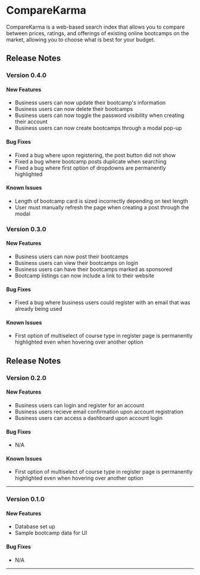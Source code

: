 # CompareKarma
CompareKarma is a web-based search index that allows you to compare between prices, ratings, and offerings of existing online bootcamps on the market, allowing you to choose what is best for your budget.
## Release Notes
### Version 0.4.0

#### New Features
* Business users can now update their bootcamp's information
* Business users can now delete their bootcamps 
* Business users can now toggle the password visibility when creating their account
* Business users can now create bootcamps through a modal pop-up

#### Bug Fixes
*  Fixed a bug where upon registering, the post button did not show
*  Fixed a bug where bootcamp posts duplicate when searching
*  Fixed a bug where first option of dropdowns are permanently highlighted

#### Known Issues
* Length of bootcamp card is sized incorrectly depending on text length
* User must manually refresh the page when creating a post through the modal
### Version 0.3.0

#### New Features
* Business users can now post their bootcamps
* Business users can view their bootcamps on login
* Business users can have their bootcamps marked as sponsored
* Bootcamp listings can now include a link to their website

#### Bug Fixes
*  Fixed a bug where business users could register with an email that was already being used

#### Known Issues
* First option of multiselect of course type in register page is permanently highlighted even when hovering over another option
## Release Notes
### Version 0.2.0

#### New Features
* Business users can login and register for an account
* Business users recieve email confirmation upon account registration
* Business users can access a dashboard upon account login

#### Bug Fixes
* N/A

#### Known Issues
* First option of multiselect of course type in register page is permanently highlighted even when hovering over another option
---
### Version 0.1.0

#### New Features
* Database set up
* Sample bootcamp data for UI

#### Bug Fixes
* N/A
---
<!-- 
### Version 0.1.0:
#### New Features
* Feature 1
* feature 2...

#### Bug Fixes
N/A

--- -->
